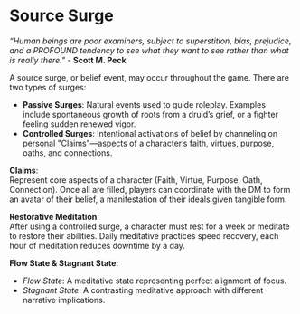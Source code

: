 <!-- wiki-header-section:start -->
# Source Surge

*“Human beings are poor examiners, subject to superstition, bias, prejudice, and a PROFOUND tendency to see what they want to see rather than what is really there."* - **Scott M. Peck**

<!-- wiki-header-section:end -->

A source surge, or belief event, may occur throughout the game. There are two types of surges:

- **Passive Surges**: Natural events used to guide roleplay. Examples include spontaneous growth of roots from a druid’s grief, or a fighter feeling sudden renewed vigor.
- **Controlled Surges**: Intentional activations of belief by channeling on personal "Claims"—aspects of a character’s faith, virtues, purpose, oaths, and connections.

**Claims**:  
Represent core aspects of a character (Faith, Virtue, Purpose, Oath, Connection). Once all are filled, players can coordinate with the DM to form an avatar of their belief, a manifestation of their ideals given tangible form.

**Restorative Meditation**:  
After using a controlled surge, a character must rest for a week or meditate to restore their abilities. Daily meditative practices speed recovery, each hour of meditation reduces downtime by a day.

**Flow State & Stagnant State**:  
- *Flow State*: A meditative state representing perfect alignment of focus.
- *Stagnant State*: A contrasting meditative approach with different narrative implications.

<!-- not-for-live-publishing:start -->
<!-- obsidian-pull:start -->

<!-- obsidian-pull:end -->
<!-- not-for-live-publishing:end -->